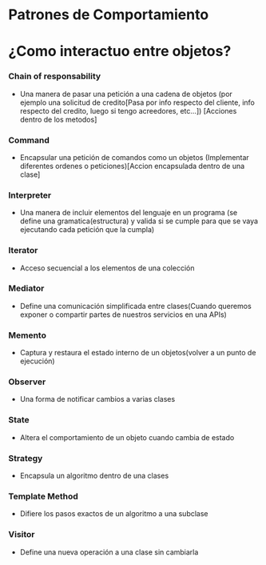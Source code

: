 # Patrones de Comportamiento
# ¿Como interactuo entre objetos?

### Chain of responsability
* Una manera de pasar una petición a una cadena de objetos (por ejemplo una solicitud de credito[Pasa por info respecto del cliente, info respecto del credito, luego si tengo acreedores, etc...]) [Acciones dentro de los metodos]

### Command
* Encapsular una petición de comandos como un objetos (Implementar diferentes ordenes o peticiones)[Accion encapsulada dentro de una clase]

### Interpreter
* Una manera de incluir elementos del lenguaje en un programa (se define una gramatica(estructura) y valida si se cumple para que se vaya ejecutando cada petición que la cumpla)

### Iterator
* Acceso secuencial a los elementos de una colección

### Mediator
* Define una comunicación simplificada entre clases(Cuando queremos exponer o compartir partes de nuestros servicios en  una APIs)

### Memento
* Captura y restaura el estado interno de un objetos(volver a un punto de ejecución)

### Observer
* Una forma de notificar cambios a varias clases

### State
* Altera el comportamiento de un objeto cuando cambia de estado

### Strategy
* Encapsula un algoritmo dentro de una clases

### Template Method
* Difiere los pasos exactos de un algoritmo a una subclase

### Visitor
* Define una nueva operación a una clase sin cambiarla
